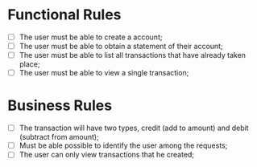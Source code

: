 # Functional Rules

- [ ] The user must be able to create a account;
- [ ] The user must be able to obtain a statement of their account;
- [ ] The user must be able to list all transactions that have already taken place;
- [ ] The user must be able to view a single transaction;

# Business Rules

- [ ] The transaction will have two types, credit (add to amount) and debit (subtract from amount);
- [ ] Must be able possible to identify the user among the requests;
- [ ] The user can only view transactions that he created;
